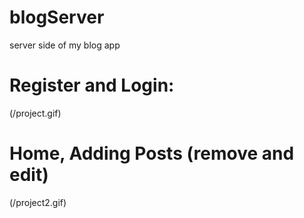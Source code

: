 # blogServer
server side of my blog app

# Register and Login: 

(/project.gif)

# Home, Adding Posts (remove and edit)

(/project2.gif)
